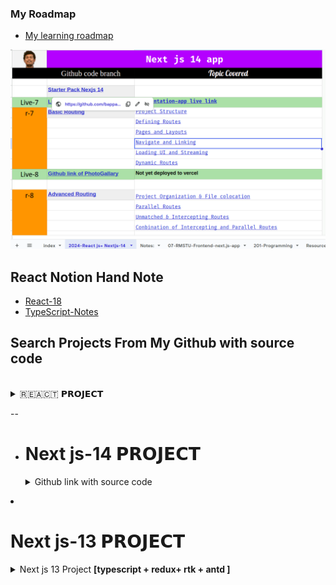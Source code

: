 ### My Roadmap 
- [My learning roadmap](https://docs.google.com/spreadsheets/d/1MBXwR8tweXomw-iDjiiWFAZovhVCEC7w_asXQzT0pYE/edit#gid=2003874262)

![Roadmap](./roadmap.png)

## React Notion Hand Note
- [React-18](https://www.notion.so/React-Note-2024-937311c869de4060b21fc37dd2120e33?pvs=4)
- [TypeScript-Notes](https://snapdragon-mambo-8cb.notion.site/TypeScript-ad7a23778eea4ba4bee18f944e8fb0c2)

## Search Projects From My Github with source code

</br>

<details>
  <summary>🇷‌🇪‌🇦‌🇨‌🇹‌       𝗣𝗥𝗢𝗝𝗘𝗖𝗧 </summary>

| Project Name 🌐 [Live-link ]                                           | Github_link + Level                                                                                                                  |Lavel + Description + Technology                                                                                               |
| ---------------------------------------------------------------------- | ------------------------------------------------------------------------------------------------------------------------------------ | ---------------------------------------------------------------------------------------------------------------------- |
| ⭐ [Smart Grade System ](https://smart-grade-vercel-three.vercel.app/) | **🔒-private**                                                                                                                       | **[Beginner]** Html to react component                                                                                 |
| ⭐ Tic Tac Toe                                                         | [🐞](https://github.com/bappasahabapi/tic-tac-toy-2024)                                                                              | **[MID]** Basic Tic Tac Toy game which is created by by following the official document of react dev.                  |
| ⭐ [Book Finder App](https://book-finder-app-one.vercel.app/)          | **🔒-private**                                                                                                                       | **[Beginner]** Implemented searching,filtering, sorting,favorite option using useState hook only                       |
| ⭐ [BD-Tour](https://bd-tour-7c15d.web.app/)                           | [Client](https://github.com/bappasahabapi/bd-tour-client) [server](https://github.com/bappasahabapi/bd-tour-server)                  | **[MID]** Firebase Google authentication, CRUD operation using MongoDB.Backend should be deployed heroku to vercel       |
| ⭐ [Iphone-BD](https://iphone-bd.web.app/)                             | [Client](https://github.com/bappasahabapi/iPhone-bd-client) [server](https://github.com/bappasahabapi/iPhone-bd-server)             | **[Advanced]** Firebase Google authentication, CRUD operation using MongoDB .Backend should be deployed heroku to vercel |
| ⭐ [Thakurgaon-Hospital](https://thakurgaon-hospital.web.app/)         | [Client](https://github.com/bappasahabapi/Thakurgaon-Healthcare)                                                                    | **[MID]** Firebase Google authentication, CRUD operation using MongoDB .Backend should be deployed heroku to vercel      |
| ⭐ [Thakurgaon-Portal](https://thakurgaon-portal.web.app/)             | [Client](https://github.com/bappasahabapi/Thakurgaon-Portal-UI) [server](https://github.com/bappasahabapi/Thakurgaon-Portal-Server) | **[MID]** Firebase Google authentication, hosted firebase for front-end, server is in Vercel                             |
| -                                                                      | -                                                                                                                                    | -                                                                                                                      |

</details>

-- 




- <h1>Next js-14 𝗣𝗥𝗢𝗝𝗘𝗖𝗧</h1>

    <details>
    <summary>Github link with source code</summary>

  - [Next js-14 Starer](https://github.com/bappasahabapi/react-vite-2024/tree/starter/Nextjs-14) 
  - [Next js-14 Basic Routing](https://github.com/bappasahabapi/react-vite-2024/tree/r7/7.0/Nextjs-14/basic-routing)
  - 🚇 Implemented Project is: [nextjs-14-documentation-app](https://github.com/bappasahabapi/nextjs-14-documentation-app)
  
    </details>

- <h1>Next js-13 𝗣𝗥𝗢𝗝𝗘𝗖𝗧</h1>

    <details>
    <summary>Next js 13 Project <b>[typescript + redux+ rtk + antd ]</b> </summary>

    -  [RMSTU-Frontend-13.4 app-base](https://github.com/bappasahabapi/rmstu-frontend)
    -  [next-js-13.4-pageRoute-app](https://github.com/bappasahabapi/next-js-13.4-pageRoute-app)
    -  [next-js-13.4-pagebase-NewsPortal](https://github.com/bappasahabapi/next-js-13.4-pagebase-NewsPortal)
    -  [next-js13-page-projects](https://github.com/bappasahabapi/next-js13-page-projects)


    </details>

    
